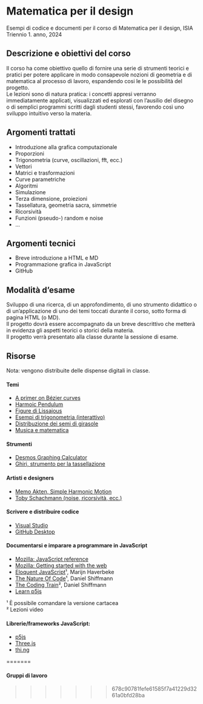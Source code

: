 # Matematica per il design

Esempi di codice e documenti per il corso di Matematica per il design, ISIA  
Triennio 1. anno, 2024  

## Descrizione e obiettivi del corso  
Il corso ha come obiettivo quello di fornire una serie di strumenti teorici e pratici per potere applicare in modo consapevole nozioni di geometria e di matematica al processo di lavoro, espandendo cosi le le possibilità del progetto.  
Le lezioni sono di natura pratica: i concetti appresi verranno immediatamente applicati, visualizzati ed esplorati con l’ausilio del disegno o di semplici programmi scritti dagli studenti stessi, favorendo così uno sviluppo intuitivo verso la materia.

## Argomenti trattati
- Introduzione alla grafica computazionale
- Proporzioni
- Trigonometria (curve, oscillazioni, fft, ecc.)
- Vettori
- Matrici e trasformazioni
- Curve parametriche
- Algoritmi
- Simulazione
- Terza dimensione, proiezioni
- Tassellatura, geometria sacra, simmetrie
- Ricorsività
- Funzioni (pseudo-) random e noise
- …

## Argomenti tecnici 
- Breve introduzione a HTML e MD
- Programmazione grafica in JavaScript
- GitHub

## Modalità d’esame
Sviluppo di una ricerca, di un approfondimento, di uno strumento didattico o di un’applicazione di uno dei temi toccati durante il corso, sotto forma di pagina HTML (o MD).  
Il progetto dovrà essere accompagnato da un breve descrittivo che metterà in evidenza gli aspetti teorici o storici della materia.  
Il progetto verrà presentato alla classe durante la sessione di esame.  
  

## Risorse

Nota: vengono distribuite delle dispense digitali in classe.

#### Temi
- [A primer on Bézier curves](https://pomax.github.io/bezierinfo)
- [Harmoic Pendulum](https://www.youtube.com/watch?v=yVkdfJ9PkRQ)
- [Figure di Lissajous](https://en.wikipedia.org/wiki/Lissajous_curve)
- [Esempi di trigonometria (interattivo)](https://www.mathsisfun.com/algebra/trigonometry.html)
- [Distribuzione dei semi di girasole](https://demonstrations.wolfram.com/SunflowerSeedArrangements/)
- [Musica e matematica](https://imaginary.org/sites/default/files/20190911-lala-booklet-v0.4-web-text.pdf)

#### Strumenti
- [Desmos Graphing Calculator](https://www.desmos.com/calculator)
- [Ghiri, strumento per la tassellazione](https://girihdesigner.com)

#### Artisti e designers 
- [Memo Akten, Simple Harmonic Motion](https://vimeo.com/23539090)
- [Toby Schachmann (noise, ricorsività, ecc.)](http://tobyschachman.com)

#### Scrivere e distribuire codice
- [Visual Studio](https://code.visualstudio.com)
- [GitHub Desktop](https://desktop.github.com)

#### Documentarsi e imparare a programmare in JavaScript
- [Mozilla: JavaScript reference](https://developer.mozilla.org/en-US/docs/Web/JavaScript)
- [Mozilla: Getting started with the web](https://developer.mozilla.org/en-US/docs/Learn/Getting_started_with_the_web)
- [Eloquent JavaScript](https://eloquentjavascript.net)¹, Marijn Haverbeke
- [The Nature Of Code](https://natureofcode.com/random/)¹, Daniel Shiffmann
- [The Coding Train](https://thecodingtrain.com)², Daniel Shiffmann
- [Learn p5js](https://p5js.org/learn/)

¹ È possibile comandare la versione cartacea<br/>
² Lezioni video

#### Librerie/frameworks JavaScript:
- [p5js](https://p5js.org)
- [Three.js](https://threejs.org)
- [thi.ng](https://thi.ng)

=======
#### Gruppi di lavoro
>>>>>>> 678c90781fefe61585f7a41229d3261a0bfd28ba
